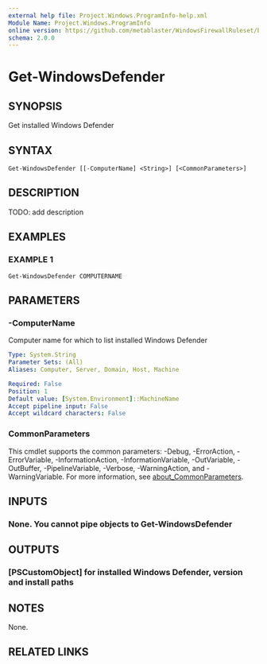```yaml
---
external help file: Project.Windows.ProgramInfo-help.xml
Module Name: Project.Windows.ProgramInfo
online version: https://github.com/metablaster/WindowsFirewallRuleset/blob/master/Modules/Project.Windows.ProgramInfo/Help/en-US/Get-WindowsDefender.md
schema: 2.0.0
---
```


# Get-WindowsDefender

## SYNOPSIS

Get installed Windows Defender

## SYNTAX

```none
Get-WindowsDefender [[-ComputerName] <String>] [<CommonParameters>]
```

## DESCRIPTION

TODO: add description

## EXAMPLES

### EXAMPLE 1

```none
Get-WindowsDefender COMPUTERNAME
```

## PARAMETERS

### -ComputerName

Computer name for which to list installed Windows Defender

```yaml
Type: System.String
Parameter Sets: (All)
Aliases: Computer, Server, Domain, Host, Machine

Required: False
Position: 1
Default value: [System.Environment]::MachineName
Accept pipeline input: False
Accept wildcard characters: False
```

### CommonParameters

This cmdlet supports the common parameters: -Debug, -ErrorAction, -ErrorVariable, -InformationAction, -InformationVariable, -OutVariable, -OutBuffer, -PipelineVariable, -Verbose, -WarningAction, and -WarningVariable. For more information, see [about_CommonParameters](http://go.microsoft.com/fwlink/?LinkID=113216).

## INPUTS

### None. You cannot pipe objects to Get-WindowsDefender

## OUTPUTS

### [PSCustomObject] for installed Windows Defender, version and install paths

## NOTES

None.

## RELATED LINKS
